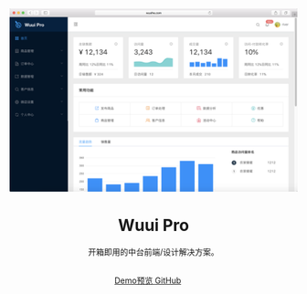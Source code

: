 <wu-row>
 <wu-col :xs="24" :sm="24" :md="12" :lg="12" :xl="12">
 	<img src="../../../assets/images/pro.png">
 </wu-col>
 <wu-col :xs="24" :sm="24" :md="12" :lg="12" :xl="12" class="start-right">
	 <h1 align="center">Wuui Pro</h1>
	 <div align="center">
	 	<p>开箱即用的中台前端/设计解决方案。</P>
	 	<div  class="start-button">
	 		<a href="http://wusihe.com/pro/#/home">
				<wu-button size="large" type="primary">Demo预览</wu-button>
			</a>
			<a href="https://github.com/wsihe/wuui-pro">
				<wu-button size="large" >GitHub</wu-button>
			</a>
	 </div>
	 </div>
 </wu-col>
</wu-row>


</div>


<style>
.start-right {
  padding-top: 80px
}
.start-button {
	margin: 30px 0 0 -20px
}
.start-button .wu-btn {
	margin-left: 20px;
	border-radius: 36px
}
</style>
